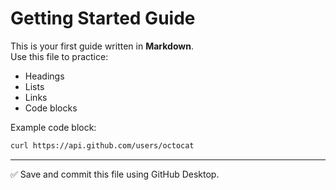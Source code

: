 # Getting Started Guide

This is your first guide written in **Markdown**.  
Use this file to practice:

- Headings
- Lists
- Links
- Code blocks

Example code block:

```bash
curl https://api.github.com/users/octocat
```

---
✅ Save and commit this file using GitHub Desktop.
